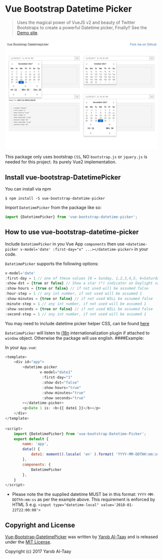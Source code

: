 # Vue Bootstrap Datetime Picker

> Uses the magical power of VueJS v2 and beauty of Twitter Bootstraps to create a powerful Datetime picker, Finally!! See the [Demo site](https://eazyserver.github.io/Vue-Bootstrap-Datetime-Picker/).


![Demo Vue Bootstrap Datetime picker](https://raw.githubusercontent.com/EazyServer/Vue-Bootstrap-Datetime-Picker/master/src/assets/vue-bootstrap-datetime-picker.png)


This package only uses bootstrap ``CSS``, NO ``bootstrap.js`` or ``jquery.js`` is needed for this project. Its purely Vue2 implementation.

## Install vue-bootstrap-DatetimePicker #

You can install via npm
   
    $ npm install -S vue-bootstrap-datetime-picker


Import ``DatetimePicker`` from the package like so:
```javascript
import {DatetimePicker} from 'vue-bootstrap-datetime-picker';
```

## How to use vue-bootstrap-datetime-picker #

Include ```DatetimePicker``` in you Vue App ```components``` then use ```<datetime-picker v-model='date' :first-day="x" ...></datetime-picker>``` in your code. 

```DatetimePicker``` supports the following options:

```javascript
v-model='date'
:first-day = 1 // one of these values {0 = Sunday, 1,2,3,4,5, 6=Saturday}
:show-dst = {true or false} // Show a star (*) indicator on Daylight saving time days. If not used will be assumed false
:show-hours = {true or false} // if not used will be assumed false
:hour-step = 1 // any int number, if not used will be assumed 1
:show-minutes = {true or false} // if not used WILL be assumed false
:minute-step = 1 // any int number, if not used will be assumed 1
:show-seconds = {true or false} // if not used WILL be assumed false
:second-step = 1 // any int number, if not used will be assumed 1
```

You may need to include datetime picker helper CSS, can be found [here](https://raw.githubusercontent.com/EazyServer/Vue-Bootstrap-Datetime-Picker/master/src/assets/datetime-picker.css)

``DatetimePicker`` will listen to [i18n](https://github.com/kazupon/vue-i18n) internationalization plugin if attached to `window` object. Otherwise the package will use english.
####Example:

In your ``App.vue``:

```javascript
<template>
    <div id="app">
        <datetime-picker
                v-model="date1"
	             :first-day="1"
	             :show-dst="false"
	             :show-hours="true"
	             :show-minutes="true"
	             :show-seconds="true"
        ></datetime-picker>
        <p>Date 1 is: <b>{{ date1 }}</b></p>
    </div>
</template>

<script>
    import {DatetimePicker} from 'vue-bootstrap-Datetime-Picker';
    export default {
        name: 'app',
        data() {
            date1: moment().locale( 'en' ).format( 'YYYY-MM-DDTHH:mm:ss' )
        },
        components: {
            DatetimePicker
        },
    }
</script>
```
* Please note the the supplied datetime MUST be in this format: ``YYYY-MM-DDThh:mm:ss`` as per the example above. This requirement is enforced by HTML 5 e.g. ``<input type="datetime-local" value='2018-01-22T22:00:00'>``

## Copyright and License

[Vue-Bootstrap-DatetimePicker](https://github.com/EazyServer/Vue-Bootstrap-Datetime-Picker) was written by [Yarob Al-Taay](https://twitter.com/TheEpicVoyage) and is released under the 
[MIT License](LICENSE.md).

Copyright (c) 2017 Yarob Al-Taay